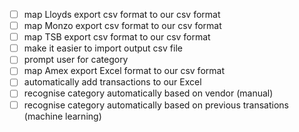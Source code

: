 - [ ] map Lloyds export csv format to our csv format
- [ ] map Monzo export csv format to our csv format
- [ ] map TSB export csv format to our csv format
- [ ] make it easier to import output csv file
- [ ] prompt user for category
- [ ] map Amex export Excel format to our csv format
- [ ] automatically add transactions to our Excel
- [ ] recognise category automatically based on vendor (manual)
- [ ] recognise category automatically based on previous transations (machine learning)
